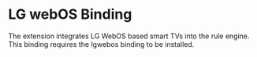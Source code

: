 # LG webOS Binding

The extension integrates LG WebOS based smart TVs into the rule engine. This binding requires the lgwebos binding to be installed.

